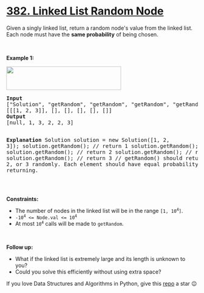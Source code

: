 # [382. Linked List Random Node][title]

<p>Given a singly linked list, return a random node's value from the linked list. Each node must have the <strong>same probability</strong> of being chosen.</p>
<p> </p>
<p><strong>Example 1:</strong></p>
<img alt="" src="https://assets.leetcode.com/uploads/2021/03/16/getrand-linked-list.jpg" style="width: 302px; height: 62px;"/>
<pre><strong>Input</strong>
["Solution", "getRandom", "getRandom", "getRandom", "getRandom", "getRandom"]
[[[1, 2, 3]], [], [], [], [], []]
<strong>Output</strong>
[null, 1, 3, 2, 2, 3]

<strong>Explanation</strong>
Solution solution = new Solution([1, 2, 3]);
solution.getRandom(); // return 1
solution.getRandom(); // return 3
solution.getRandom(); // return 2
solution.getRandom(); // return 2
solution.getRandom(); // return 3
// getRandom() should return either 1, 2, or 3 randomly. Each element should have equal probability of returning.
</pre>
<p> </p>
<p><strong>Constraints:</strong></p>
<ul>
<li>The number of nodes in the linked list will be in the range <code>[1, 10<sup>4</sup>]</code>.</li>
<li><code>-10<sup>4</sup> &lt;= Node.val &lt;= 10<sup>4</sup></code></li>
<li>At most <code>10<sup>4</sup></code> calls will be made to <code>getRandom</code>.</li>
</ul>
<p> </p>
<p><strong>Follow up:</strong></p>
<ul>
<li>What if the linked list is extremely large and its length is unknown to you?</li>
<li>Could you solve this efficiently without using extra space?</li>
</ul>


If you love Data Structures and Algorithms in Python, give this [repo][me] a star :wink:

[title]: https://leetcode.com/problems/linked-list-random-node
[me]: https://github.com/bumblebee211196/awesome-python-leetcode